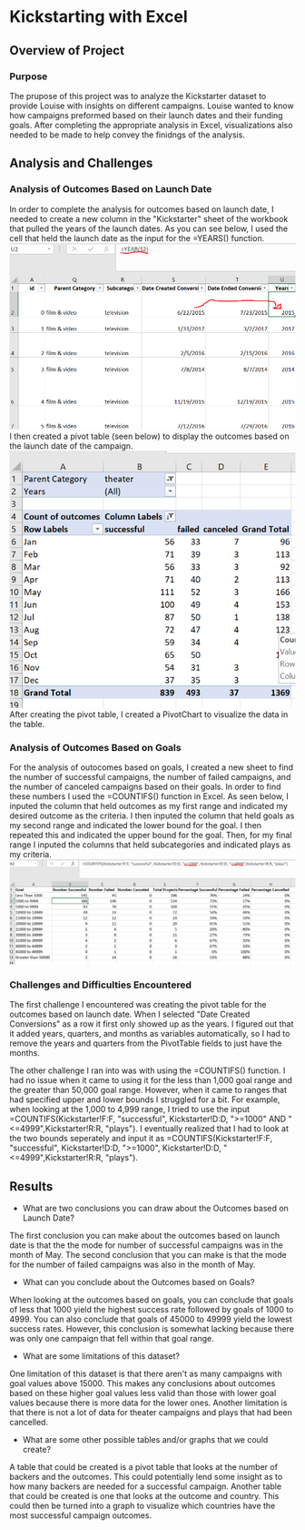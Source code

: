 # Kickstarting with Excel

## Overview of Project

### Purpose
 
 The prupose of this project was to analyze the Kickstarter dataset to provide Louise with insights on different campaigns. Louise wanted to know how campaigns preformed based on their launch dates and their funding goals. After completing the appropriate analysis in Excel, visualizations also needed to be made to help convey the finidngs of the analysis. 

## Analysis and Challenges

### Analysis of Outcomes Based on Launch Date

In order to complete the analysis for outcomes based on launch date, I needed to create a new column in the "Kickstarter" sheet of the workbook that pulled the years of the launch dates. As you can see below, I used the cell that held the launch date as the input for the =YEARS() function. ![=YEARS() Example](https://github.com/naomishields/kickstarter-analysis/blob/main/images/Year%20function.png) 
I then created a pivot table (seen below) to display the outcomes based on the launch date of the campaign. ![Outcomes Based on Launch Pivot Table](https://github.com/naomishields/kickstarter-analysis/blob/main/images/outcomes%20pivot.png)
After creating the pivot table, I created a PivotChart to visualize the data in the table. 

### Analysis of Outcomes Based on Goals

For the analysis of outocomes based on goals, I created a new sheet to find the number of successful campaigns, the number of failed campaigns, and the number of canceled campaigns based on their goals. In order to find these numbers I used the =COUNTIFS() function in Excel. As seen below, I inputed the column that held outcomes as my first range and indicated my desired outcome as the criteria. I then inputed the column that held goals as my second range and indicated the lower bound for the goal. I then repeated this and indicated the upper bound for the goal. Then, for my final range I inputed the columns that held subcategories and indicated plays as my criteria. ![=COUNTIFS() Example](https://github.com/naomishields/kickstarter-analysis/blob/main/images/countifs.png)

### Challenges and Difficulties Encountered

The first challenge I encountered was creating the pivot table for the outcomes based on launch date. When I selected "Date Created Conversions" as a row it first only showed up as the years. I figured out that it added years, quarters, and months as variables automatically, so I had to remove the years and quarters from the PivotTable fields to just have the months.

The other challenge I ran into was with using the =COUNTIFS() function. I had no issue when it came to using it for the less than 1,000 goal range and the greater than 50,000 goal range. However, when it came to ranges that had specified upper and lower bounds I struggled for a bit. For example, when looking at the 1,000 to 4,999 range, I tried to use the input =COUNTIFS(Kickstarter!F:F, "successful", Kickstarter!D:D, ">=1000" AND "<=4999",Kickstarter!R:R, "plays"). I eventually realized that I had to look at the two bounds seperately and input it as =COUNTIFS(Kickstarter!F:F, "successful", Kickstarter!D:D, ">=1000", Kickstarter!D:D, "<=4999",Kickstarter!R:R, "plays"). 

## Results

- What are two conclusions you can draw about the Outcomes based on Launch Date?

The first conclusion you can make about the outcomes based on launch date is that the the mode for number of successful campaigns was in the month of May. The second conclusion that you can make is that the mode for the number of failed campaigns was also in the month of May.  

- What can you conclude about the Outcomes based on Goals?

When looking at the outcomes based on goals, you can conclude that goals of less that 1000 yield the highest success rate followed by goals of 1000 to 4999. You can also conclude that goals of 45000 to 49999 yield the lowest success rates. However, this conclusion is somewhat lacking because there was only one campaign that fell within that goal range.

- What are some limitations of this dataset?

One limitation of this dataset is that there aren't as many campaigns with goal values above 15000. This makes any conclusions about outcomes based on these higher goal values less valid than those with lower goal values because there is more data for the lower ones. Another limitation is that there is not a lot of data for theater campaigns and plays that had been cancelled. 

- What are some other possible tables and/or graphs that we could create?

A table that could be created is a pivot table that looks at the number of backers and the outcomes. This could potentially lend some insight as to how many backers are needed for a successful campaign. Another table that could be created is one that looks at the outcome and country. This could then be turned into a graph to visualize which countries have the most successful campaign outcomes. 
